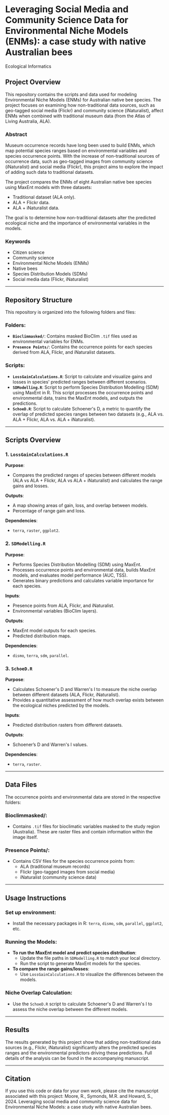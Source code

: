 # Leveraging Social Media and Community Science Data for Environmental Niche Models (ENMs): a case study with native Australian bees
Ecological Informatics

## Project Overview

This repository contains the scripts and data used for modeling Environmental Niche Models (ENMs) for Australian native bee species. The project focuses on examining how non-traditional data sources, such as geo-tagged social media (Flickr) and community science (iNaturalist), affect ENMs when combined with traditional museum data (from the Atlas of Living Australia, ALA).

### Abstract

Museum occurrence records have long been used to build ENMs, which map potential species ranges based on environmental variables and species occurrence points. With the increase of non-traditional sources of occurrence data, such as geo-tagged images from community science (iNaturalist) and social media (Flickr), this project aims to explore the impact of adding such data to traditional datasets.

The project compares the ENMs of eight Australian native bee species using MaxEnt models with three datasets:

- Traditional dataset (ALA only).
- ALA + Flickr data.
- ALA + iNaturalist data.

The goal is to determine how non-traditional datasets alter the predicted ecological niche and the importance of environmental variables in the models.

### Keywords

- Citizen science
- Community science
- Environmental Niche Models (ENMs)
- Native bees
- Species Distribution Models (SDMs)
- Social media data (Flickr, iNaturalist)

---

## Repository Structure

This repository is organized into the following folders and files:

### Folders:
- **`Bioclimmasked/`**: Contains masked BioClim `.tif` files used as environmental variables for ENMs.
- **`Presence Points/`**: Contains the occurrence points for each species derived from ALA, Flickr, and iNaturalist datasets.

### Scripts:
- **`LossGainCalculations.R`**: Script to calculate and visualize gains and losses in species' predicted ranges between different scenarios.
- **`SDModelling.R`**: Script to perform Species Distribution Modelling (SDM) using MaxEnt in R. This script processes the occurrence points and environmental data, trains the MaxEnt models, and outputs the predictions.
- **`SchoeD.R`**: Script to calculate Schoener's D, a metric to quantify the overlap of predicted species ranges between two datasets (e.g., ALA vs. ALA + Flickr, ALA vs. ALA + iNaturalist).

---

## Scripts Overview

### 1. `LossGainCalculations.R`
**Purpose**:  
- Compares the predicted ranges of species between different models (ALA vs ALA + Flickr, ALA vs ALA + iNaturalist) and calculates the range gains and losses.

**Outputs**:  
- A map showing areas of gain, loss, and overlap between models.  
- Percentage of range gain and loss.

**Dependencies**:  
- `terra`, `raster`, `ggplot2`.

### 2. `SDModelling.R`
**Purpose**:  
- Performs Species Distribution Modelling (SDM) using MaxEnt.
- Processes occurrence points and environmental data, builds MaxEnt models, and evaluates model performance (AUC, TSS).
- Generates binary predictions and calculates variable importance for each species.

**Inputs**:  
- Presence points from ALA, Flickr, and iNaturalist.  
- Environmental variables (BioClim layers).

**Outputs**:  
- MaxEnt model outputs for each species.  
- Predicted distribution maps.

**Dependencies**:  
- `dismo`, `terra`, `sdm`, `parallel`.

### 3. `SchoeD.R`
**Purpose**:  
- Calculates Schoener's D and Warren's I to measure the niche overlap between different datasets (ALA, Flickr, iNaturalist).
- Provides a quantitative assessment of how much overlap exists between the ecological niches predicted by the models.

**Inputs**:  
- Predicted distribution rasters from different datasets.

**Outputs**:  
- Schoener’s D and Warren's I values.

**Dependencies**:  
- `terra`, `raster`.

---

## Data Files

The occurrence points and environmental data are stored in the respective folders:

### **Bioclimmasked/**:
- Contains `.tif` files for bioclimatic variables masked to the study region (Australia). These are raster files and contain information within the image itself. 

### **Presence Points/**:
- Contains CSV files for the species occurrence points from:
  - ALA (traditional museum records)
  - Flickr (geo-tagged images from social media)
  - iNaturalist (community science data)

---

## Usage Instructions

### Set up environment:
- Install the necessary packages in R: `terra`, `dismo`, `sdm`, `parallel`, `ggplot2`, etc.

### Running the Models:
- **To run the MaxEnt model and predict species distribution**:
  - Update the file paths in `SDModelling.R` to match your local directory.
  - Run the script to generate MaxEnt models for the species.
- **To compare the range gains/losses**:
  - Use `LossGainCalculations.R` to visualize the differences between the models.

### Niche Overlap Calculation:
- Use the `SchoeD.R` script to calculate Schoener's D and Warren's I to assess the niche overlap between the different models.

---

## Results

The results generated by this project show that adding non-traditional data sources (e.g., Flickr, iNaturalist) significantly alters the predicted species ranges and the environmental predictors driving these predictions. Full details of the analysis can be found in the accompanying manuscript.

---

## Citation

If you use this code or data for your own work, please cite the manuscript associated with this project:
Moore, R., Symonds, M.R. and Howard, S., 2024. Leveraging social media and community science data for Environmental Niche Models: a case study with native Australian bees.


